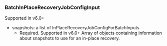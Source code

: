 ### BatchInPlaceRecoveryJobConfigInput
Supported in v6.0+

- snapshots: a list of InPlaceRecoveryJobConfigForBatchInputs
  - Required. Supported in v6.0+
      Array of objects containing information about snapshots to use for an in-place recovery.
